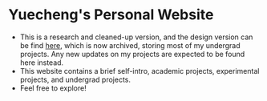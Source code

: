 # Yuecheng's Personal Website
- This is a research and cleaned-up version, and the design version can be find [here](https://yuechengpeng.github.io/yuechengDesignGarden/), which is now archived, storing most of my undergrad projects. Any new updates on my projects are expected to be found here instead.
- This website contains a brief self-intro, academic projects, experimental projects, and undergrad projects.
- Feel free to explore!